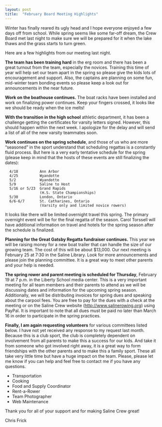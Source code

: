 ```yaml
---
layout: post  
title:  "February Board Meeting Highlights"
---
```

Winter has finally reared its ugly head and I hope everyone enjoyed a
few days off from school. While spring seems like some far-off dream,
the Crew Board met last night to make sure we will be prepared for it
when the lake thaws and the grass starts to turn green.

Here are a few highlights from our meeting last night.

**The team has been training hard** in the erg room and there has been a
great turnout from the team, especially the novices. Training this time
of year will help set our team apart in the spring so please give the
kids lots of encouragement and support. Also, the captains are planning
on some fun, mid-winter team bonding events so please keep a look out
for announcements in the near future.

**Work on the boathouse continues.** The boat racks have been installed
and work on finalizing power continues. Keep your fingers crossed, it
looks like we should be ready when the ice melts!

**With the transition in the high school** athletic department, it has
been a challenge getting the certificates for varsity letters signed.
However, this should happen within the next week. I apologize for the
delay and will send a list of all of the new varsity teammates soon.

**Work continues on the spring schedule**, and those of us who are more
“seasoned” in the sport understand that scheduling regattas is a
constantly fluid process. But here is a very early tentative schedule
for the spring (please keep in mind that the hosts of these events are
still finalizing the dates):

      4/18          Ann Arbor
      4/25          Wyandotte
      5/2           Wyandotte
      5/9           Saline to Host
      5/16 or 5/23  Grand Rapids 
                    (H.S. State Championships)
      5/30          London, Ontario
      6/6-6/7       St. Catharines, Ontario 
                    (Varsity only and limited novice rowers)

It looks like there will be limited overnight travel this spring. The
primary overnight event will be for the final regatta of the season.
Carol Torssell will have additional information on travel and hotels for
the spring season after the schedule is finalized.

**Planning for the Great Gatsby Regatta fundraiser continues.** This
year we will be raising money for a new boat trailer that can handle the
size of our growing team. The cost of this will be about $13,000. Our
next meeting is February 25 at 7:30 in the Saline Library. Look for more
announcements and please join the planning committee. It is a great way
to meet other parents and your help is needed.

**The spring rower and parent meeting is scheduled for Thursday**,
February 19 at 7 p.m. in the Liberty School media center. This is a very
important meeting for all team members and their parents to attend as we
will be discussing dates and information for the upcoming spring season.
Additionally, we will be distributing invoices for spring dues and
speaking about the carpool fees. You are free to pay for the dues with a
check at the meeting or on the Saline Crew website
(<http://www.salinerowing.org>) using PayPal. It is important to note
that all dues must be paid no later than March 16 in order to
participate in the spring practices.

**Finally, I am again requesting volunteers** for various committees
listed below. I have not yet received any response to my request last
month. Because this is a club sport, the club is completely dependent on
involvement from all parents to make this a success for our kids. And
take it from someone who got involved right away, it is a great way to
form friendships with the other parents and to make this a family sport.
These all take very little time but have a huge impact on the team.
Please, please let me know if you can help and feel free to contact me
if you have any questions.

-   Transportation
-   Cooking
-   Food and Supply Coordinator
-   Rent-a-Rower
-   Team Photographer
-   Web Maintenance

Thank you for all of your support and for making Saline Crew great!

Chris Frick

